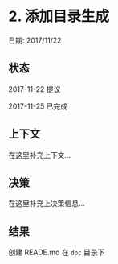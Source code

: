 # 2. 添加目录生成

日期: 2017/11/22

## 状态

2017-11-22 提议

2017-11-25 已完成

## 上下文

在这里补充上下文...

## 决策

在这里补充上决策信息...

## 结果

创建 READE.md 在 ``doc`` 目录下
